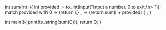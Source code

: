 int sum(int i){
  int provided := to_int(input("Input a number. 0 to exit.\n> "));
  match provided with
    0 => {return i;}
    _ => {return sum(i + provided);}
  ;
}

int main(){
  print(to_string(sum(0)));
  return 0;
}

